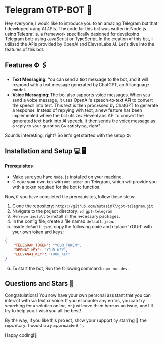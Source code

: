 # Telegram GTP-BOT 🤖

Hey everyone, I would like to introduce you to an amazing Telegram bot that I developed using AI APIs. The code for this bot was written in Node.js using Telegraf.js, a framework specifically designed for developing Telegram bots using JavaScript or TypeScript. In the creation of this bot, I utilized the APIs provided by OpenAI and ElevenLabs AI. 
Let's dive into the features of this bot.

## Features ⚙ 🖇
- **Text Messaging**: You can send a text message to the bot, and it will respond with a text message generated by ChatGPT, an AI language model.
- **Voice Messaging**: The bot also supports voice messages. When you send a voice message, it uses OpenAI's speech-to-text API to convert the speech into text. This text is then processed by ChatGPT to generate a response. Instead of replying with text, a new feature has been implemented where the bot utilizes ElevenLabs API to convert the generated text back into AI speech. It then sends the voice message as a reply to your question.So satisfying, right?


Sounds interesting, right? So let's get started with the setup ⚙️:

## Installation and Setup 💻 🖥
#### Prerequisites:
- Make sure you have ```Node.js``` installed on your machine.
- Create your own bot with ```BotFather``` on Telegram, which will provide you with a token required for the bot to function.

Now, if you have completed the prerequisites, follow these steps:
1. Clone the repository: ```https://github.com/mutasim77/gpt-telegram.git```
2. Navigate to the project directory: ```cd gpt-telegram```
3. Run ```npm install``` to install all the necessary packages.
4. In the config file, create a file named ```default.json```.
5. Inside ```default.json```, copy the following code and replace 'YOUR' with your own token and keys:
```json
{
    "TELEGRAM_TOKEN": "YOUR_TOKEN",
    "OPENAI_KEY": "YOUR_KEY",
    "ELEVANAI_KEY": "YOUR_KEY"
}
```
6. To start the bot, Run the following command: ```npm run dev```. 

## Questions and Stars 🌟
Congratulations! You now have your own personal assistant that you can interact with via text or voice. If you encounter any errors, you can try searching for a solution online, or just leave them here as an issue, and I'll try to help you. I wish you all the best!

By the way, if you like this project, show your support by starring 🌟 the repository. I would truly appreciate it ✨.

Happy coding!🤗
